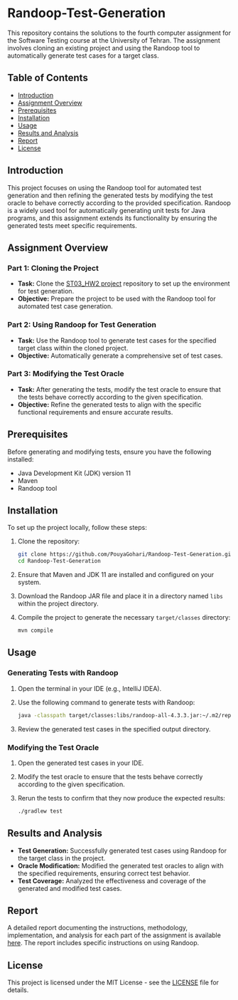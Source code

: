 # Randoop-Test-Generation
This repository contains the solutions to the fourth computer assignment for the Software Testing course at the University of Tehran. The assignment involves cloning an existing project and using the Randoop tool to automatically generate test cases for a target class.

## Table of Contents

- [Introduction](#introduction)
- [Assignment Overview](#assignment-overview)
- [Prerequisites](#prerequisites)
- [Installation](#installation)
- [Usage](#usage)
- [Results and Analysis](#results-and-analysis)
- [Report](#report)
- [License](#license)

## Introduction

This project focuses on using the Randoop tool for automated test generation and then refining the generated tests by modifying the test oracle to behave correctly according to the provided specification. Randoop is a widely used tool for automatically generating unit tests for Java programs, and this assignment extends its functionality by ensuring the generated tests meet specific requirements.

## Assignment Overview

### Part 1: Cloning the Project

- **Task:** Clone the [ST03_HW2 project](https://github.com/Szpilman2/ST03_HW2) repository to set up the environment for test generation.
- **Objective:** Prepare the project to be used with the Randoop tool for automated test case generation.

### Part 2: Using Randoop for Test Generation

- **Task:** Use the Randoop tool to generate test cases for the specified target class within the cloned project.
- **Objective:** Automatically generate a comprehensive set of test cases.

### Part 3: Modifying the Test Oracle

- **Task:** After generating the tests, modify the test oracle to ensure that the tests behave correctly according to the given specification.
- **Objective:** Refine the generated tests to align with the specific functional requirements and ensure accurate results.

## Prerequisites

Before generating and modifying tests, ensure you have the following installed:

- Java Development Kit (JDK) version 11
- Maven
- Randoop tool

## Installation

To set up the project locally, follow these steps:

1. Clone the repository:
    ```sh
    git clone https://github.com/PouyaGohari/Randoop-Test-Generation.git
    cd Randoop-Test-Generation
    ```

2. Ensure that Maven and JDK 11 are installed and configured on your system.

3. Download the Randoop JAR file and place it in a directory named `libs` within the project directory.

4. Compile the project to generate the necessary `target/classes` directory:
    ```sh
    mvn compile
    ```

## Usage

### Generating Tests with Randoop

1. Open the terminal in your IDE (e.g., IntelliJ IDEA).

2. Use the following command to generate tests with Randoop:

    ```sh
    java -classpath target/classes:libs/randoop-all-4.3.3.jar:~/.m2/repository/org/junit/platform/junit-platform-console-standalone/1.8.2/junit-platform-console-standalone-1.8.2.jar randoop.main.Main gentests --testclass=ir.ramtung.impl1.Library --junit-output-dir=src/test/java/tests_impl1 --output-limit=30 --regression-test-basename=RegressionTestImpl1
    ```

3. Review the generated test cases in the specified output directory.

### Modifying the Test Oracle

1. Open the generated test cases in your IDE.

2. Modify the test oracle to ensure that the tests behave correctly according to the given specification.

3. Rerun the tests to confirm that they now produce the expected results:
    ```sh
    ./gradlew test
    ```

## Results and Analysis

- **Test Generation:** Successfully generated test cases using Randoop for the target class in the project.
- **Oracle Modification:** Modified the generated test oracles to align with the specified requirements, ensuring correct test behavior.
- **Test Coverage:** Analyzed the effectiveness and coverage of the generated and modified test cases.

## Report

A detailed report documenting the instructions, methodology, implementation, and analysis for each part of the assignment is available [here](HW4_REPORT.pdf). The report includes specific instructions on using Randoop.

## License

This project is licensed under the MIT License - see the [LICENSE](LICENSE) file for details.

